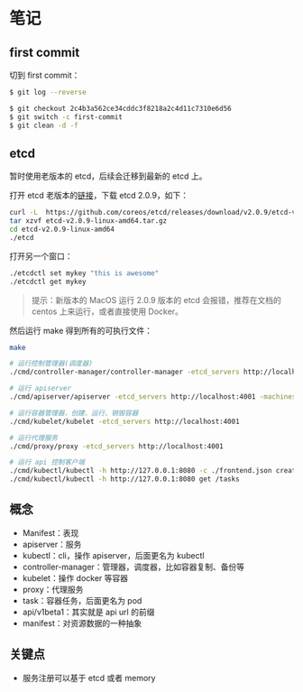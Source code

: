 # 笔记

## first commit

切到 first commit：

```sh
$ git log --reverse

$ git checkout 2c4b3a562ce34cddc3f8218a2c4d11c7310e6d56
$ git switch -c first-commit
$ git clean -d -f
```

## etcd

暂时使用老版本的 etcd，后续会迁移到最新的 etcd 上。

打开 etcd 老版本的[链接](https://github.com/etcd-io/etcd/releases/tag/v2.0.9)，下载 etcd 2.0.9，如下：

```sh
curl -L  https://github.com/coreos/etcd/releases/download/v2.0.9/etcd-v2.0.9-linux-amd64.tar.gz -o etcd-v2.0.9-linux-amd64.tar.gz
tar xzvf etcd-v2.0.9-linux-amd64.tar.gz
cd etcd-v2.0.9-linux-amd64
./etcd
```

打开另一个窗口：

```sh
./etcdctl set mykey "this is awesome"
./etcdctl get mykey
```

> 提示：新版本的 MacOS 运行 2.0.9 版本的 etcd 会报错，推荐在文档的 centos 上来运行，或者直接使用 Docker。

然后运行 make 得到所有的可执行文件：

```sh
make

# 运行控制管理器(调度器)
./cmd/controller-manager/controller-manager -etcd_servers http://localhost:4001 -master http://localhost:8080

# 运行 apiserver
./cmd/apiserver/apiserver -etcd_servers http://localhost:4001 -machines 127.0.0.1

# 运行容器管理器，创建、运行、销毁容器
./cmd/kubelet/kubelet -etcd_servers http://localhost:4001

# 运行代理服务
./cmd/proxy/proxy -etcd_servers http://localhost:4001

# 运行 api 控制客户端
./cmd/kubectl/kubectl -h http://127.0.0.1:8080 -c ./frontend.json create /task
./cmd/kubectl/kubectl -h http://127.0.0.1:8080 get /tasks
```

## 概念

- Manifest：表现
- apiserver：服务
- kubectl：cli，操作 apiserver，后面更名为 kubectl
- controller-manager：管理器，调度器，比如容器复制、备份等
- kubelet：操作 docker 等容器
- proxy：代理服务
- task：容器任务，后面更名为 pod
- api/v1beta1：其实就是 api url 的前缀
- manifest：对资源数据的一种抽象

## 关键点

- 服务注册可以基于 etcd 或者 memory